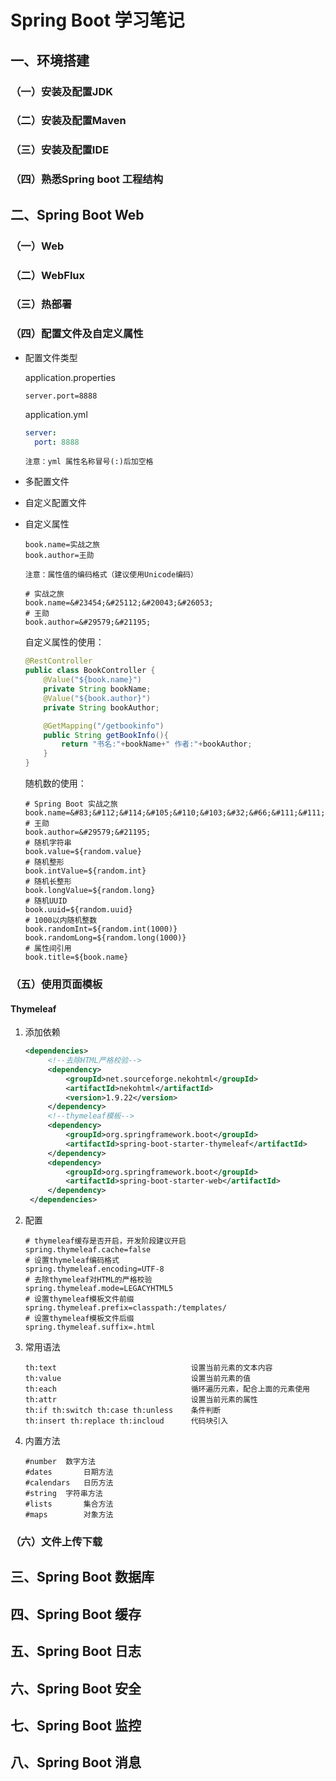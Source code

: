 # Spring Boot 学习笔记

## 一、环境搭建

### （一）安装及配置JDK

### （二）安装及配置Maven

### （三）安装及配置IDE

### （四）熟悉Spring boot 工程结构

## 二、Spring Boot Web

### （一）Web

### （二）WebFlux

### （三）热部署

### （四）配置文件及自定义属性

- 配置文件类型

  application.properties

  ```properties
  server.port=8888
  ```

  application.yml

  ```yml
  server: 
  	port: 8888
  ```

  `注意：yml 属性名称冒号(:)后加空格`

- 多配置文件

- 自定义配置文件

- 自定义属性

  ```properties
  book.name=实战之旅
  book.author=王勋
  ```

  `注意：属性值的编码格式（建议使用Unicode编码）`

  ```properties
  # 实战之旅
  book.name=&#23454;&#25112;&#20043;&#26053;
  # 王勋
  book.author=&#29579;&#21195;
  ```

  自定义属性的使用：

  ```java
  @RestController
  public class BookController {
      @Value("${book.name}")
      private String bookName;
      @Value("${book.author}")
      private String bookAuthor;
  
      @GetMapping("/getbookinfo")
      public String getBookInfo(){
          return "书名:"+bookName+" 作者:"+bookAuthor;
      }
  }
  ```

  随机数的使用：

  ```properties
  # Spring Boot 实战之旅
  book.name=&#83;&#112;&#114;&#105;&#110;&#103;&#32;&#66;&#111;&#111;&#116;&#32;&#23454;&#25112;&#20043;&#26053;
  # 王勋
  book.author=&#29579;&#21195;
  # 随机字符串
  book.value=${random.value}
  # 随机整形
  book.intValue=${random.int}
  # 随机长整形
  book.longValue=${random.long}
  # 随机UUID
  book.uuid=${random.uuid}
  # 1000以内随机整数
  book.randomInt=${random.int(1000)}
  book.randomLong=${random.long(1000)}
  # 属性间引用
  book.title=${book.name}
  ```

  

### （五）使用页面模板

#### Thymeleaf

1. 添加依赖

   ```xml
   <dependencies>
   		<!--去除HTML严格校验-->
   		<dependency>
   			<groupId>net.sourceforge.nekohtml</groupId>
   			<artifactId>nekohtml</artifactId>
   			<version>1.9.22</version>
   		</dependency>
   		<!--thymeleaf模板-->
   		<dependency>
   			<groupId>org.springframework.boot</groupId>
   			<artifactId>spring-boot-starter-thymeleaf</artifactId>
   		</dependency>
   		<dependency>
   			<groupId>org.springframework.boot</groupId>
   			<artifactId>spring-boot-starter-web</artifactId>
   		</dependency>
   	</dependencies>
   ```

   

2. 配置

   ```properties
   # thymeleaf缓存是否开启，开发阶段建议开启
   spring.thymeleaf.cache=false
   # 设置thymeleaf编码格式
   spring.thymeleaf.encoding=UTF-8
   # 去除thymeleaf对HTML的严格校验
   spring.thymeleaf.mode=LEGACYHTML5
   # 设置thymeleaf模板文件前缀
   spring.thymeleaf.prefix=classpath:/templates/
   # 设置thymeleaf模板文件后缀
   spring.thymeleaf.suffix=.html
   ```

3. 常用语法

   ```
   th:text  							设置当前元素的文本内容
   th:value 							设置当前元素的值
   th:each  							循环遍历元素，配合上面的元素使用
   th:attr  							设置当前元素的属性
   th:if th:switch th:case th:unless  	条件判断
   th:insert th:replace th:incloud    	代码块引入
   ```

4. 内置方法

   ```
   #number 	数字方法
   #dates 		日期方法
   #calendars 	日历方法
   #string 	字符串方法
   #lists 		集合方法
   #maps 		对象方法
   ```

   

### （六）文件上传下载

## 三、Spring Boot 数据库

## 四、Spring Boot 缓存

## 五、Spring Boot 日志

## 六、Spring Boot 安全

## 七、Spring Boot 监控

## 八、Spring Boot 消息